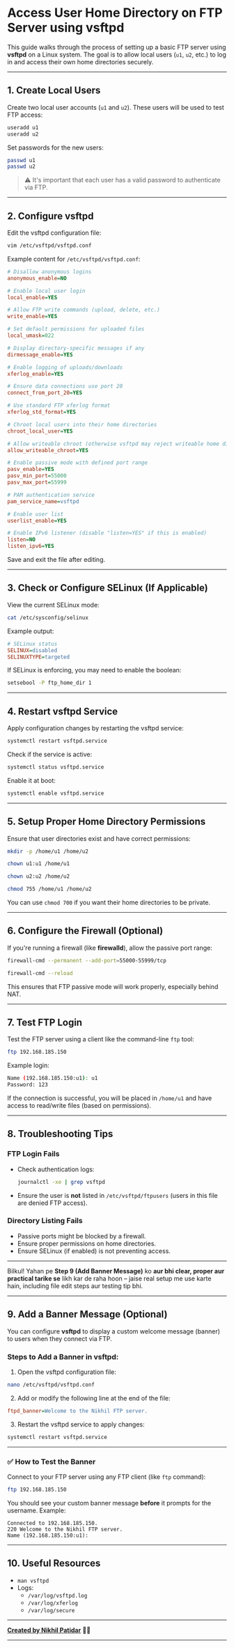 
# Access User Home Directory on FTP Server using vsftpd

This guide walks through the process of setting up a basic FTP server using **vsftpd** on a Linux system. The goal is to allow local users (`u1`, `u2`, etc.) to log in and access their own home directories securely.

---

## 1. Create Local Users

Create two local user accounts (`u1` and `u2`). These users will be used to test FTP access:

```bash
useradd u1
useradd u2
```

Set passwords for the new users:

```bash
passwd u1
passwd u2
```

> ⚠️ It's important that each user has a valid password to authenticate via FTP.

---

## 2. Configure vsftpd

Edit the vsftpd configuration file:

```bash
vim /etc/vsftpd/vsftpd.conf
```

Example content for `/etc/vsftpd/vsftpd.conf`:

```ini
# Disallow anonymous logins
anonymous_enable=NO

# Enable local user login
local_enable=YES

# Allow FTP write commands (upload, delete, etc.)
write_enable=YES

# Set default permissions for uploaded files
local_umask=022

# Display directory-specific messages if any
dirmessage_enable=YES

# Enable logging of uploads/downloads
xferlog_enable=YES

# Ensure data connections use port 20
connect_from_port_20=YES

# Use standard FTP xferlog format
xferlog_std_format=YES

# Chroot local users into their home directories
chroot_local_user=YES

# Allow writeable chroot (otherwise vsftpd may reject writeable home dirs)
allow_writeable_chroot=YES

# Enable passive mode with defined port range
pasv_enable=YES
pasv_min_port=55000
pasv_max_port=55999

# PAM authentication service
pam_service_name=vsftpd

# Enable user list
userlist_enable=YES

# Enable IPv6 listener (disable "listen=YES" if this is enabled)
listen=NO
listen_ipv6=YES
```

Save and exit the file after editing.

---

## 3. Check or Configure SELinux (If Applicable)

View the current SELinux mode:

```bash
cat /etc/sysconfig/selinux
```

Example output:

```ini
# SELinux status
SELINUX=disabled
SELINUXTYPE=targeted
```

If SELinux is enforcing, you may need to enable the boolean:

```bash
setsebool -P ftp_home_dir 1
```

---

## 4. Restart vsftpd Service

Apply configuration changes by restarting the vsftpd service:

```bash
systemctl restart vsftpd.service
```

Check if the service is active:

```bash
systemctl status vsftpd.service
```

Enable it at boot:

```bash
systemctl enable vsftpd.service
```

---

## 5. Setup Proper Home Directory Permissions

Ensure that user directories exist and have correct permissions:

```bash
mkdir -p /home/u1 /home/u2
```
```bash
chown u1:u1 /home/u1
```
```bash
chown u2:u2 /home/u2
```
```bash
chmod 755 /home/u1 /home/u2
```

You can use `chmod 700` if you want their home directories to be private.

---

## 6. Configure the Firewall (Optional)

If you're running a firewall (like **firewalld**), allow the passive port range:

```bash
firewall-cmd --permanent --add-port=55000-55999/tcp
```
```bash
firewall-cmd --reload
```

This ensures that FTP passive mode will work properly, especially behind NAT.

---

## 7. Test FTP Login

Test the FTP server using a client like the command-line `ftp` tool:

```bash
ftp 192.168.185.150
```

Example login:

```bash
Name (192.168.185.150:u1): u1
Password: 123
```

If the connection is successful, you will be placed in `/home/u1` and have access to read/write files (based on permissions).

---

## 8. Troubleshooting Tips

### FTP Login Fails

- Check authentication logs:

  ```bash
  journalctl -xe | grep vsftpd
  ```

- Ensure the user is **not** listed in `/etc/vsftpd/ftpusers` (users in this file are denied FTP access).

### Directory Listing Fails

- Passive ports might be blocked by a firewall.
- Ensure proper permissions on home directories.
- Ensure SELinux (if enabled) is not preventing access.

---

Bilkul! Yahan pe **Step 9 (Add Banner Message)** ko **aur bhi clear, proper aur practical tarike se** likh kar de raha hoon – jaise real setup me use karte hain, including file edit steps aur testing tip bhi.

---

## 9. Add a Banner Message (Optional)

You can configure **vsftpd** to display a custom welcome message (banner) to users when they connect via FTP.

### Steps to Add a Banner in vsftpd:

1. Open the vsftpd configuration file:

```bash
nano /etc/vsftpd/vsftpd.conf
```

2. Add or modify the following line at the end of the file:

```ini
ftpd_banner=Welcome to the Nikhil FTP server.
```

3. Restart the vsftpd service to apply changes:

```bash
systemctl restart vsftpd.service
```

---

### ✅ How to Test the Banner

Connect to your FTP server using any FTP client (like `ftp` command):

```bash
ftp 192.168.185.150
```

You should see your custom banner message **before** it prompts for the username. Example:

```text
Connected to 192.168.185.150.
220 Welcome to the Nikhil FTP server.
Name (192.168.185.150:u1):
```

---

## 10. Useful Resources

- `man vsftpd`
- Logs:
  - `/var/log/vsftpd.log`
  - `/var/log/xferlog`
  - `/var/log/secure`

---
[**Created by Nikhil Patidar**](https://github.com/nikhilpatidar01?new_signup=true) 🚀✨

---


